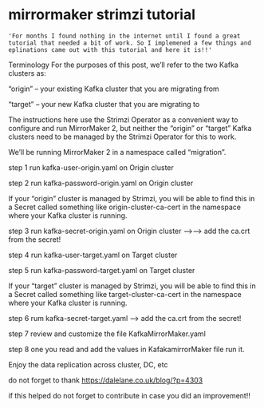 # mirrormaker strimzi tutorial
`'For months I found nothing in the internet until I found a great tutorial that needed a bit of work. So I implemened a few things and eplinations came out with this tutorial and here it is!!'`

Terminology
For the purposes of this post, we’ll refer to the two Kafka clusters as:

“origin” – your existing Kafka cluster that you are migrating from

“target” – your new Kafka cluster that you are migrating to

The instructions here use the Strimzi Operator as a convenient way to configure and run MirrorMaker 2, 
but neither the “origin” or “target” Kafka clusters need to be managed by the Strimzi Operator for this to work.

We’ll be running MirrorMaker 2 in a namespace called “migration”.


step 1 run kafka-user-origin.yaml on Origin cluster

step 2 run kafka-password-origin.yaml on Origin cluster

If your “origin” cluster is managed by Strimzi, 
you will be able to find this in a Secret called something like origin-cluster-ca-cert in the namespace where your Kafka cluster is running.

step 3 run kafka-secret-origin.yaml on Origin cluster -->--> add the ca.crt from the secret!

step 4 run kafka-user-target.yaml on Target cluster

step 5 run kafka-password-target.yaml on Target cluster

If your “target” cluster is managed by Strimzi, 
you will be able to find this in a Secret called something like target-cluster-ca-cert in the namespace where your Kafka cluster is running.

step 6 rum  kafka-secret-target.yaml --> add the ca.crt from the secret!


step 7 review and customize the file KafkaMirrorMaker.yaml

step 8 one you read and add the values in KafakamirrorMaker file  run it.

Enjoy the data replication across cluster, DC, etc

do not forget to thank https://dalelane.co.uk/blog/?p=4303

if this helped do not forget to contribute in case you did an improvement!!
